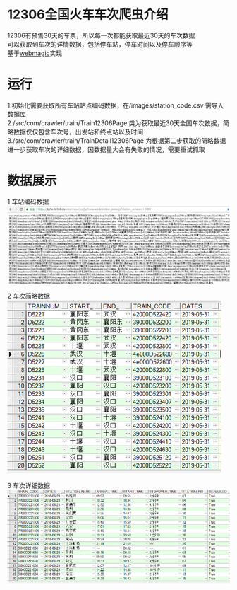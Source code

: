 # 12306全国火车车次爬虫介绍
12306有预售30天的车票，所以每一次都能获取最近30天的车次数据  
可以获取到车次的详情数据，包括停车站，停车时间以及停车顺序等  
基于[webmagic](http://webmagic.io/)实现  

# 运行
1.初始化需要获取所有车站站点编码数据，在/images/station_code.csv 需导入数据库  
2./src/com/crawler/train/Train12306Page 类为获取最近30天全国车次数据，简略数据仅仅包含车次号，出发站和终点站以及时间  
3./src/com/crawler/train/TrainDetail12306Page 为根据第二步获取的简略数据进一步获取车次的详细数据，因数据量大会有失败的情况，需要重试抓取  

# 数据展示
1 车站编码数据  
![image](https://github.com/casolxia/12306TrainCrawler/blob/master/images/station_code.png)

2 车次简略数据  
![image](https://github.com/casolxia/12306TrainCrawler/blob/master/images/traindates.png)

3 车次详细数据  
![image](https://github.com/casolxia/12306TrainCrawler/blob/master/images/traindetail.png)

